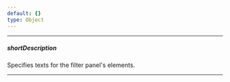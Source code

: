 ```yaml
---
default: {}
type: Object
---
```

---
##### shortDescription
Specifies texts for the filter panel's elements.

---
